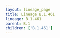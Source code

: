 ```yaml
---
layout: lineage_page
title: Lineage B.1.461
lineage: B.1.461
parent: B.1
children: ['B.1.461']
---
```

